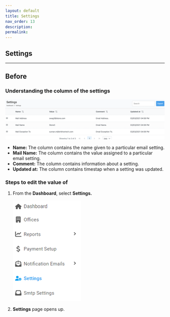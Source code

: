 ```yaml
---
layout: default
title: Settings
nav_order: 13
description:
permalink:
---
```


## Settings

---

## Before

### Understanding the column of the settings

![setting_section](../../images/settings/setting_page.png)

- **Name:** The column contains the name given to a particular email setting.
- **Mail Name:** The column contains the value assigned to a particular email setting.
- **Comment:** The column contains information about a setting.
- **Updated at:** The column contains timestap when a setting was updated.

### Steps to edit the value of

1. From the **Dashboard**, select **Settings.**

   ![setting_dashboard](../../images/settings/setting_dashboard.png)

2. **Settings** page opens up.
